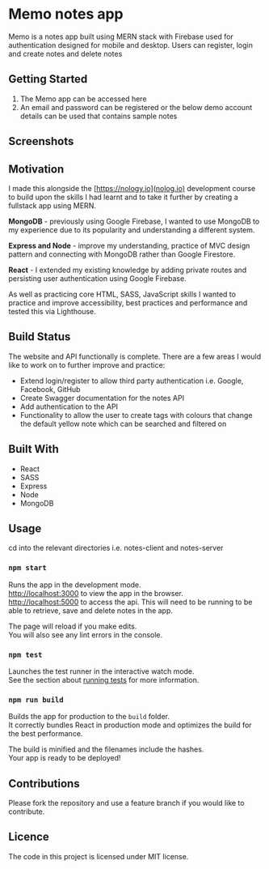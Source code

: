 # Memo notes app

Memo is a notes app built using MERN stack with Firebase used for authentication designed for mobile and desktop. Users can register, login and create notes and delete notes

## Getting Started

1. The Memo app can be accessed here
2. An email and password can be registered or the below demo account details can be used that contains sample notes

## Screenshots 


## Motivation
I made this alongside the [https://nology.io](nolog.io) development course to build upon the skills I had learnt and to take it further by creating a fullstack app using MERN. 

**MongoDB** - previously using Google Firebase, I wanted to use MongoDB to my experience due to its popularity and understanding a different system.

**Express and Node** - improve my understanding, practice of MVC design pattern and connecting with MongoDB rather than Google Firestore.

**React** - I extended my existing knowledge by adding private routes and persisting user authentication using Google Firebase.

As well as practicing core HTML, SASS, JavaScript skills I wanted to practice and improve accessibility, best practices and performance and tested this via Lighthouse.

## Build Status
The website and API functionally is complete. There are a few areas I would like to work on to further improve and practice:

- Extend login/register to allow third party authentication i.e. Google, Facebook, GitHub
- Create Swagger documentation for the notes API
- Add authentication to the API
- Functionality to allow the user to create tags with colours that change the default yellow note which can be searched and filtered on

## Built With
- React
- SASS
- Express
- Node
- MongoDB

## Usage
cd into the relevant directories i.e. notes-client and notes-server

### `npm start`

Runs the app in the development mode.\
[http://localhost:3000](http://localhost:3000) to view the app in the browser.\
[http://localhost:5000](http://localhost:5000/api) to access the api. This will need to be running to be able to retrieve, save and delete notes in the app.

The page will reload if you make edits.\
You will also see any lint errors in the console.

### `npm test`

Launches the test runner in the interactive watch mode.\
See the section about [running tests](https://facebook.github.io/create-react-app/docs/running-tests) for more information.

### `npm run build`

Builds the app for production to the `build` folder.\
It correctly bundles React in production mode and optimizes the build for the best performance.

The build is minified and the filenames include the hashes.\
Your app is ready to be deployed!

## Contributions
Please fork the repository and use a feature branch if you would like to contribute. 

## Licence
The code in this project is licensed under MIT license.

